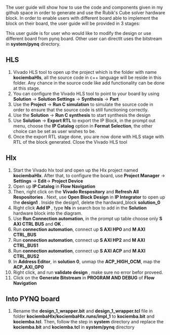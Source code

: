 The user guide will show how to use the code and components given in my github space in order to generate and use the Rubik's Cube solver hardware block. In order to enable users with different board able to implement the block on their board, the user guide will be provided in 3 stages:

This user guide is for user who would like to modify the design or use different board from pynq board. Other user can directlt uses the bitstream in __system/pynq__ directory.
## HLS 
1. Vivado HLS tool to open up the project which is the folder with name __kociembaHls__, all the source code in c++ language will be reside in this folder. Any chance in the source code like add functionality  can be done at this stage.
2. You can configure the Vivado HLS tool to point to your board by using __Solution__ -> __Solution Settings__ -> __Synthesis__ -> __Part__
3. Use the __Project__ -> __Run C simulation__  to simulate the source code in order to ensure that the source code is still functioning correctly.
4. Use the __Solution__ -> __Run C synthesis__ to start synthesis the design
5. Use __Solution__ -> __Export RTL__ to export the IP Block, in the prompt out menu, choose the __IP Catalog__ option in __Format Selection__, the other choice can be set as user wishes to be.
6. Once the export RTL stage done, you are now done with HLS stage with RTL of the block generated. Close the Vivado HLS tool


## Hlx
1. Start the Vivado hlx tool and open up the Hlx project named __kociembaHlx__. After that, to configure the board, use __Project Manager__ -> __Settings__ -> __Edit__->  __Project Device__
2. Open up __IP Catalog__ in __Flow Navigation__
3. Then, right click on the __Vivado Respository__ and __Refresh All Respositories__ . Next, use __Open Block Design__ in __IP Integrator__ to open up the __design1__ . Inside the design1, delete the hardward_block __solution_0__
4. Right click __Add IP__ , type __hls__ in search box to add in the __Solution__ hardware block into the diagram. 
5. Use __Run Connection automation__, in the prompt up table choose only __S AXI CTRL BUS__ and __OK__ .
6. Run __connection automation__, connect up __S AXI HP0__ and __M AXI CTRL_BUS__
7. Run __connection automation__, connect up __S AXI HP2__ and __M AXI CTRL_BUS1__
8. Run __connection automation__, connect up __S AXI ACP__ and __M AXI CTRL_BUS2__
9. In __Address Editor__, in __solution 0__, unmap the __ACP_HIGH_OCM__, map the __ACP_AXI_GP0__
10. Right click, and run __validate design__ , make sure no error befor proveed.
11. Click on the __Generate Bitstream__ in __PROGRAM AND DEBUG__ of __Flow Navigation__

## Into PYNQ board
1. Rename the __design_1_wrapper.bit__ and __design_1_wrapper.tcl__ file in folder __kociembaHlx/kociembaHlx.runs/impl_1__ to __kociemba.bit__ and __kociemba.tcl__. Then, follow the step in __system__ directory and replace the __kociemba.bit__ and __kociemba.tcl__ in __system/pynq__ directory
